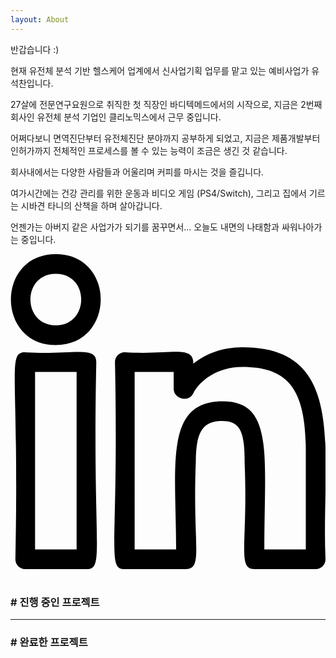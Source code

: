 ```yaml
---
layout: About
---
```


반갑습니다 :)

현재 유전체 분석 기반 헬스케어 업계에서 신사업기획 업무를 맡고 있는 예비사업가 유석찬입니다.

27살에 전문연구요원으로 취직한 첫 직장인 바디텍메드에서의 시작으로, 지금은 2번째 회사인 유전체 분석 기업인 클리노믹스에서 근무 중입니다.

어쩌다보니 면역진단부터 유전체진단 분야까지 공부하게 되었고, 지금은 제품개발부터 인허가까지 전체적인 프로세스를 볼 수 있는 능력이 조금은 생긴 것 같습니다.

회사내에서는 다양한 사람들과 어울리며 커피를 마시는 것을 즐깁니다.

여가시간에는 건강 관리를 위한 운동과 비디오 게임 (PS4/Switch), 그리고 집에서 기르는 시바견 타니의 산책을 하며 살아갑니다.

언젠가는 아버지 같은 사업가가 되기를 꿈꾸면서... 오늘도 내면의 나태함과 싸워나아가는 중입니다.

<div class="flex flex-col md:flex-row w-full my-8 items-center">
    <div class="w-full p-1">
        <a 
        href="https://www.linkedin.com/in/seokchan-yoo-7553a7193/"
        class="inline-flex justify-center items-center  w-full md:w-64 h-8 px-5 py-6 bg-blue-700 rounded hover:bg-blue-800"
        style="color: #fff !important" >
        <span>
        <svg
                id="regular"
                class="fill-current w-5 h-5 mr-2"
                enable-background="new 0 0 24 24"
                height="512"
                viewBox="0 0 24 24"
                width="512"
                xmlns="http://www.w3.org/2000/svg"
              >
                <path
                  d="m18.59 24c.103 0 4.762-.001 4.66-.001.414 0 .75-.336.75-.75-.35-7.857 1.842-16.148-6.338-16.148-1.573 0-2.826.537-3.729 1.247 0-1.461-1.579-.653-5.224-.87-.414 0-.75.336-.75.75.302 14.166-.674 15.771.75 15.771h4.66c1.353 0 .492-1.908.75-8.188 0-2.594.75-3.102 2.046-3.102 1.434 0 1.675.996 1.675 3.228.257 6.167-.598 8.063.75 8.063zm-2.425-12.791c-4.491 0-3.546 4.938-3.546 11.29h-3.16v-13.521h2.974v1.298c0 .72 1.097 1.074 1.479.35.492-.934 1.77-2.025 3.75-2.025 3.527 0 4.838 1.733 4.838 6.396v7.503h-3.16c0-7.144.756-11.291-3.175-11.291z"
                />
                <path
                  d="m1.122 7.479c-1.42 0-.448 1.585-.75 15.771 0 .414.336.75.75.75h4.665c1.42 0 .448-1.585.75-15.771 0-1.295-1.881-.531-5.415-.75zm3.915 15.021h-3.165v-13.521h3.165z"
                />
                <path
                  d="m3.452 0c-4.576 0-4.548 6.929 0 6.929 4.545 0 4.581-6.929 0-6.929zm0 5.429c-2.568 0-2.592-3.929 0-3.929 2.597 0 2.564 3.929 0 3.929z"
                />
              </svg>
            </span>
              LinkedIn </a>
    </div>

</div>

### # 진행 중인 프로젝트

---

### # 완료한 프로젝트

